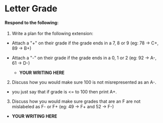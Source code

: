 # Letter Grade
#### Respond to the following:

1. Write a plan for the following extension:
  * Attach a "+" on their grade if the grade ends in a 7, 8 or 9 (eg: 78 -> C+, 89 -> B+)
  * Attach a "-" on their grade if the grade ends in a 0, 1 or 2 (eg: 92 -> A-, 61 -> D-)

    * **YOUR WRITING HERE**


2. Discuss how you would make sure 100 is not misrepresented as an A-.
  * you just say that if grade is <=  to 100 then print A+.


3. Discuss how you would make sure grades that are an F are not mislabeled as F- or F+ (eg: 49 -> F+ and 52 -> F-)
  * **YOUR WRITING HERE**
